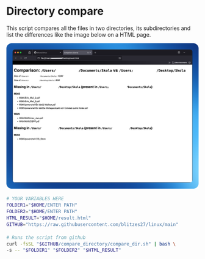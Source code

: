 # Directory compare

This script compares all the files in two directories, its subdirectories and list the differences like the image below on a HTML page.

![alt text](image1.png)

```bash
# YOUR VARIABLES HERE
FOLDER1="$HOME/ENTER PATH"
FOLDER2="$HOME/ENTER PATH"
HTML_RESULT="$HOME/result.html"
GITHUB="https://raw.githubusercontent.com/blitzes27/linux/main"

# Runs the script from github
curl -fsSL "$GITHUB/compare_directory/compare_dir.sh" | bash \
-s -- "$FOLDER1" "$FOLDER2" "$HTML_RESULT"
```